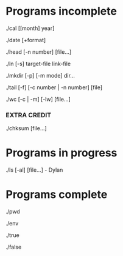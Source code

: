 # Programs incomplete

./cal [[month] year]

./date [+format]

./head [-n number] [file...]

./ln [-s] target-file link-file

./mkdir [-p] [-m mode] dir...

./tail [-f] [-c number | -n number] [file]

./wc [-c | -m] [-lw] [file...]

### EXTRA CREDIT



./chksum [file...]

# Programs in progress

./ls [-al] [file...] - Dylan

# Programs complete
./pwd

./env

./true

./false
